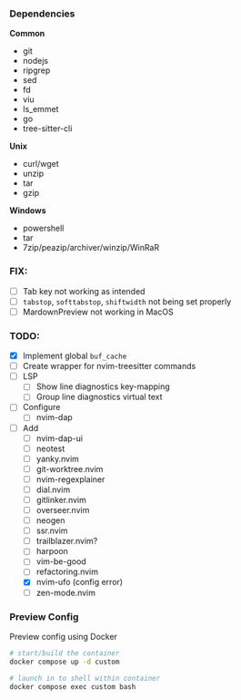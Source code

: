 ### Dependencies
**Common**
- git
- nodejs
- ripgrep
- sed
- fd
- viu
- ls_emmet
- go
- tree-sitter-cli

**Unix**
- curl/wget
- unzip
- tar
- gzip

**Windows**
- powershell
- tar
- 7zip/peazip/archiver/winzip/WinRaR

### FIX:
- [ ] Tab key not working as intended
- [ ] `tabstop`, `softtabstop`, `shiftwidth` not being set properly
- [ ] MardownPreview not working in MacOS

### TODO:
- [x] Implement global `buf_cache`
- [ ] Create wrapper for nvim-treesitter commands
- [ ] LSP
   - [ ] Show line diagnostics key-mapping
   - [ ] Group line diagnostics virtual text
- [ ] Configure 
    - [ ] nvim-dap
- [ ] Add
    - [ ] nvim-dap-ui
    - [ ] neotest
    - [ ] yanky.nvim
    - [ ] git-worktree.nvim
    - [ ] nvim-regexplainer
    - [ ] dial.nvim
    - [ ] gitlinker.nvim
    - [ ] overseer.nvim
    - [ ] neogen
    - [ ] ssr.nvim
    - [ ] trailblazer.nvim?
    - [ ] harpoon
    - [ ] vim-be-good
    - [ ] refactoring.nvim
    - [x] nvim-ufo (config error)
    - [ ] zen-mode.nvim

### Preview Config
Preview config using Docker
```sh
# start/build the container
docker compose up -d custom

# launch in to shell within container
docker compose exec custom bash
```
